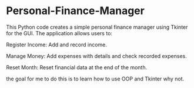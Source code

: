# Personal-Finance-Manager
This Python code creates a simple personal finance manager using Tkinter for the GUI. The application allows users to:

Register Income: Add and record income.

Manage Money: Add expenses with details and check recorded expenses.

Reset Month: Reset financial data at the end of the month.

the goal for me to do this is to learn how to use OOP and Tkinter why not.
